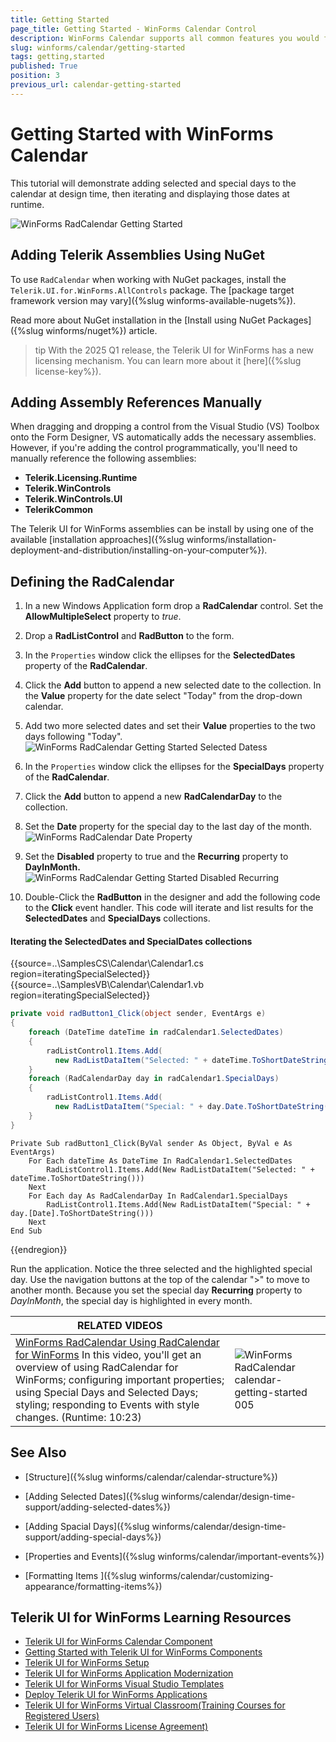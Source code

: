 ```yaml
---
title: Getting Started
page_title: Getting Started - WinForms Calendar Control
description: WinForms Calendar supports all common features you would find in the standard Month Calendar control.
slug: winforms/calendar/getting-started
tags: getting,started
published: True
position: 3
previous_url: calendar-getting-started
---
```


# Getting Started with WinForms Calendar

This tutorial will demonstrate adding selected and special days to the calendar at design time, then iterating and displaying those dates at runtime.

![WinForms RadCalendar Getting Started](images/calendar-getting-started004.gif)

## Adding Telerik Assemblies Using NuGet

To use `RadCalendar` when working with NuGet packages, install the `Telerik.UI.for.WinForms.AllControls` package. The [package target framework version may vary]({%slug winforms-available-nugets%}).

Read more about NuGet installation in the [Install using NuGet Packages]({%slug winforms/nuget%}) article.

>tip With the 2025 Q1 release, the Telerik UI for WinForms has a new licensing mechanism. You can learn more about it [here]({%slug license-key%}).

## Adding Assembly References Manually

When dragging and dropping a control from the Visual Studio (VS) Toolbox onto the Form Designer, VS automatically adds the necessary assemblies. However, if you're adding the control programmatically, you'll need to manually reference the following assemblies:

* __Telerik.Licensing.Runtime__
* __Telerik.WinControls__
* __Telerik.WinControls.UI__
* __TelerikCommon__

The Telerik UI for WinForms assemblies can be install by using one of the available [installation approaches]({%slug winforms/installation-deployment-and-distribution/installing-on-your-computer%}). 

## Defining the RadCalendar

1. In a new Windows Application form drop a __RadCalendar__ control. Set the __AllowMultipleSelect__ property to *true*.
          

1. Drop a __RadListControl__ and __RadButton__ to the form.

1. In the `Properties` window click the ellipses for the __SelectedDates__ property of the __RadCalendar__.

1. Click the __Add__ button to append a new selected date to the collection. In the __Value__ property for the date select "Today" from the drop-down calendar.

1. Add two more selected dates and set their __Value__ properties to the two days following "Today".
 ![WinForms RadCalendar Getting Started Selected Datess](images/calendar-getting-started001.png)

1. In the `Properties` window click the ellipses for the __SpecialDays__ property of the __RadCalendar__. 


1. Click the __Add__ button to append a new __RadCalendarDay__ to the collection.

1. Set the __Date__ property for the special day to the last day of the month.![WinForms RadCalendar Date Property](images/calendar-getting-started002.png)

1. Set the __Disabled__ property to true and the __Recurring__ property to __DayInMonth.__
 ![WinForms RadCalendar Getting Started Disabled Recurring](images/calendar-getting-started003.png)

1. Double-Click the __RadButton__ in the designer and add the following code to the __Click__ event handler. This code will iterate and list results for the __SelectedDates__ and __SpecialDays__ collections.


#### Iterating the SelectedDates and SpecialDates collections

{{source=..\SamplesCS\Calendar\Calendar1.cs region=iteratingSpecialSelected}} 
{{source=..\SamplesVB\Calendar\Calendar1.vb region=iteratingSpecialSelected}} 

````C#
private void radButton1_Click(object sender, EventArgs e)
{
    foreach (DateTime dateTime in radCalendar1.SelectedDates)
    {
        radListControl1.Items.Add(
          new RadListDataItem("Selected: " + dateTime.ToShortDateString()));
    }
    foreach (RadCalendarDay day in radCalendar1.SpecialDays)
    {
        radListControl1.Items.Add(
          new RadListDataItem("Special: " + day.Date.ToShortDateString()));
    }
}

````
````VB.NET
Private Sub radButton1_Click(ByVal sender As Object, ByVal e As EventArgs)
    For Each dateTime As DateTime In RadCalendar1.SelectedDates
        RadListControl1.Items.Add(New RadListDataItem("Selected: " + dateTime.ToShortDateString()))
    Next
    For Each day As RadCalendarDay In RadCalendar1.SpecialDays
        RadListControl1.Items.Add(New RadListDataItem("Special: " + day.[Date].ToShortDateString()))
    Next
End Sub

````

{{endregion}} 


Run the application. Notice the three selected and the highlighted special day. Use the navigation buttons at the top of the calendar ">" to move to another month. Because you set the special day __Recurring__ property to *DayInMonth*, the special day is highlighted in every month. 
        
        


| RELATED VIDEOS |  |
| ------ | ------ |
|[WinForms RadCalendar Using RadCalendar for WinForms](http://tv.telerik.com/winforms/radcalendar/using-radcalendar-for-winforms) In this video, you'll get an overview of using RadCalendar for WinForms; configuring important properties; using Special Days and Selected Days; styling; responding to Events with style changes. (Runtime: 10:23)|![WinForms RadCalendar calendar-getting-started 005](images/calendar-getting-started005.png)|

## See Also

* [Structure]({%slug winforms/calendar/calendar-structure%})

* [Adding Selected Dates]({%slug winforms/calendar/design-time-support/adding-selected-dates%})

* [Adding Spacial Days]({%slug winforms/calendar/design-time-support/adding-special-days%})

* [Properties and Events]({%slug winforms/calendar/important-events%})

* [Formatting Items ]({%slug  winforms/calendar/customizing-appearance/formatting-items%})



## Telerik UI for WinForms Learning Resources
* [Telerik UI for WinForms Calendar Component](https://www.telerik.com/products/winforms/calendar.aspx)
* [Getting Started with Telerik UI for WinForms Components](https://docs.telerik.com/devtools/winforms/getting-started/first-steps)
* [Telerik UI for WinForms Setup](https://docs.telerik.com/devtools/winforms/installation-and-upgrades/installing-on-your-computer)
* [Telerik UI for WinForms Application Modernization](https://docs.telerik.com/devtools/winforms/winforms-converter/overview)
* [Telerik UI for WinForms Visual Studio Templates](https://docs.telerik.com/devtools/winforms/visual-studio-integration/visual-studio-templates)
* [Deploy Telerik UI for WinForms Applications](https://docs.telerik.com/devtools/winforms/deployment-and-distribution/application-deployment)
* [Telerik UI for WinForms Virtual Classroom(Training Courses for Registered Users)](https://learn.telerik.com/learn/course/external/view/elearning/17/telerik-ui-for-winforms)
* [Telerik UI for WinForms License Agreement)](https://www.telerik.com/purchase/license-agreement/winforms-dlw-s)

